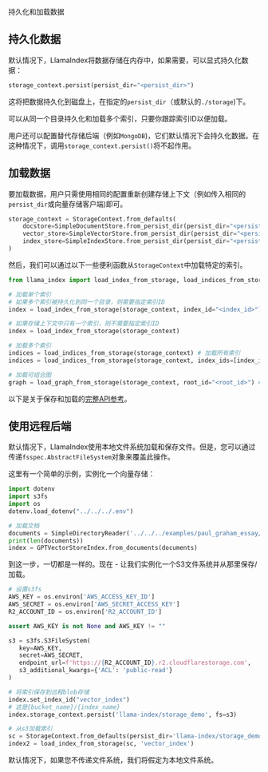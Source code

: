 持久化和加载数据

## 持久化数据
默认情况下，LlamaIndex将数据存储在内存中，如果需要，可以显式持久化数据：
```python
storage_context.persist(persist_dir="<persist_dir>")
```
这将把数据持久化到磁盘上，在指定的`persist_dir`（或默认的`./storage`)下。

可以从同一个目录持久化和加载多个索引，只要你跟踪索引ID以便加载。

用户还可以配置替代存储后端（例如`MongoDB`)，它们默认情况下会持久化数据。在这种情况下，调用`storage_context.persist()`将不起作用。

## 加载数据
要加载数据，用户只需使用相同的配置重新创建存储上下文（例如传入相同的`persist_dir`或向量存储客户端)即可。

```python
storage_context = StorageContext.from_defaults(
    docstore=SimpleDocumentStore.from_persist_dir(persist_dir="<persist_dir>"),
    vector_store=SimpleVectorStore.from_persist_dir(persist_dir="<persist_dir>"),
    index_store=SimpleIndexStore.from_persist_dir(persist_dir="<persist_dir>"),
)
```

然后，我们可以通过以下一些便利函数从`StorageContext`中加载特定的索引。

```python
from llama_index import load_index_from_storage, load_indices_from_storage, load_graph_from_storage

# 加载单个索引
# 如果多个索引被持久化到同一个目录，则需要指定索引ID
index = load_index_from_storage(storage_context, index_id="<index_id>")

# 如果存储上下文中只有一个索引，则不需要指定索引ID
index = load_index_from_storage(storage_context)

# 加载多个索引
indices = load_indices_from_storage(storage_context) # 加载所有索引
indices = load_indices_from_storage(storage_context, index_ids=[index_id1, ...]) # 加载特定索引

# 加载可组合图
graph = load_graph_from_storage(storage_context, root_id="<root_id>") # 加载指定root_id的图
```

以下是关于保存和加载的[完整API参考](/reference/storage/indices_save_load.rst)。

## 使用远程后端

默认情况下，LlamaIndex使用本地文件系统加载和保存文件。但是，您可以通过传递`fsspec.AbstractFileSystem`对象来覆盖此操作。

这里有一个简单的示例，实例化一个向量存储：
```python
import dotenv
import s3fs
import os
dotenv.load_dotenv("../../../.env")

# 加载文档
documents = SimpleDirectoryReader('../../../examples/paul_graham_essay/data/').load_data()
print(len(documents))
index = GPTVectorStoreIndex.from_documents(documents)
```

到这一步，一切都是一样的。现在 - 让我们实例化一个S3文件系统并从那里保存/加载。

```python
# 设置s3fs
AWS_KEY = os.environ['AWS_ACCESS_KEY_ID']
AWS_SECRET = os.environ['AWS_SECRET_ACCESS_KEY']
R2_ACCOUNT_ID = os.environ['R2_ACCOUNT_ID']

assert AWS_KEY is not None and AWS_KEY != ""

s3 = s3fs.S3FileSystem(
   key=AWS_KEY,
   secret=AWS_SECRET,
   endpoint_url=f'https://{R2_ACCOUNT_ID}.r2.cloudflarestorage.com',
   s3_additional_kwargs={'ACL': 'public-read'}
)

# 将索引保存到远程blob存储
index.set_index_id("vector_index")
# 这是{bucket_name}/{index_name}
index.storage_context.persist('llama-index/storage_demo', fs=s3)

# 从s3加载索引
sc = StorageContext.from_defaults(persist_dir='llama-index/storage_demo', fs=s3)
index2 = load_index_from_storage(sc, 'vector_index')
```

默认情况下，如果您不传递文件系统，我们将假定为本地文件系统。